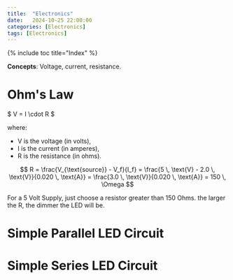 ```yaml
---
title:  "Electronics"
date:   2024-10-25 22:00:00
categories: [Electronics] 
tags: [Electronics]
---
```

{% include toc title="Index" %}

**Concepts**: Voltage, current, resistance.

# Ohm's Law
$ V = I \cdot R $

where:
- V is the voltage (in volts),
- I is the current (in amperes),
- R is the resistance (in ohms).

$$ R = \frac{V_{\text{source}} - V_f}{I_f} = \frac{5 \, \text{V} - 2.0 \, \text{V}}{0.020 \, \text{A}} = \frac{3.0 \, \text{V}}{0.020 \, \text{A}} = 150 \, \Omega $$ 

For a 5 Volt Supply, just choose a resistor greater than 150 Ohms. the larger the R, the dimmer the LED will be.

# Simple Parallel LED Circuit

# Simple Series LED Circuit
